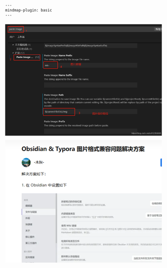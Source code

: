 ```text
---
mindmap-plugin: basic
---
```
![](img/md-2023-04-11-11-39-46.png)
![](附件图片/Pasted%20image%2020230511140726.png)
